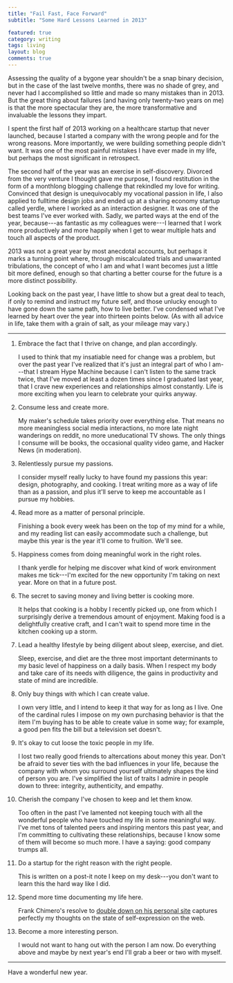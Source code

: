 ```yaml
---
title: "Fail Fast, Face Forward"
subtitle: "Some Hard Lessons Learned in 2013"

featured: true
category: writing
tags: living
layout: blog
comments: true
---
```


Assessing the quality of a bygone year shouldn't be a snap binary decision, but in the case of the last twelve months, there was no shade of grey, and never had I accomplished so little and made so many mistakes than in 2013. But the great thing about failures (and having only twenty-two years on me) is that the more spectacular they are, the more transformative and invaluable the lessons they impart.

I spent the first half of 2013 working on a healthcare startup that never launched, because I started a company with the wrong people and for the wrong reasons. More importantly, we were building something people didn't want. It was one of the most painful mistakes I have ever made in my life, but perhaps the most significant in retrospect.

The second half of the year was an exercise in self-discovery. Divorced from the very venture I thought gave me purpose, I found restitution in the form of a monthlong blogging challenge that rekindled my love for writing. Convinced that design is unequivocably my vocational passion in life, I also applied to fulltime design jobs and ended up at a sharing economy startup called yerdle, where I worked as an interaction designer. It was one of the best teams I've ever worked with. Sadly, we parted ways at the end of the year, because---as fantastic as my colleagues were---I learned that I work more productively and more happily when I get to wear multiple hats and touch all aspects of the product.

2013 was not a great year by most anecdotal accounts, but perhaps it marks a turning point where, through miscalculated trials and unwarranted tribulations, the concept of who I am and what I want becomes just a little bit more defined, enough so that charting a better course for the future is a more distinct possibility.

Looking back on the past year, I have little to show but a great deal to teach, if only to remind and instruct my future self, and those unlucky enough to have gone down the same path, how to live better. I've condensed what I've learned by heart over the year into thirteen points below. (As with all advice in life, take them with a grain of salt, as your mileage may vary.)

- - -

1.  Embrace the fact that I thrive on change, and plan accordingly.

    I used to think that my insatiable need for change was a problem, but over the past year I've realized that it's just an integral part of who I am---that I stream Hype Machine because I can't listen to the same track twice, that I've moved at least a dozen times since I graduated last year, that I crave new experiences and relationships almost constantly. Life is more exciting when you learn to celebrate your quirks anyway.

1.  Consume less and create more.

    My maker's schedule takes priority over everything else. That means no more meaningless social media interactions, no more late night wanderings on reddit, no more uneducational TV shows. The only things I consume will be books, the occasional quality video game, and Hacker News (in moderation).

1.  Relentlessly pursue my passions.

    I consider myself really lucky to have found my passions this year: design, photography, and cooking. I treat writing more as a way of life than as a passion, and plus it'll serve to keep me accountable as I pursue my hobbies.

1.  Read more as a matter of personal principle.

    Finishing a book every week has been on the top of my mind for a while, and my reading list can easily accommodate such a challenge, but maybe this year is the year it'll come to fruition. We'll see.

1.  Happiness comes from doing meaningful work in the right roles.

    I thank yerdle for helping me discover what kind of work environment makes me tick---I'm excited for the new opportunity I'm taking on next year. More on that in a future post.

1.  The secret to saving money and living better is cooking more.

    It helps that cooking is a hobby I recently picked up, one from which I surprisingly derive a tremendous amount of enjoyment. Making food is a delightfully creative craft, and I can't wait to spend more time in the kitchen cooking up a storm.

1.  Lead a healthy lifestyle by being diligent about sleep, exercise, and diet.

    Sleep, exercise, and diet are the three most important determinants to my basic level of happiness on a daily basis. When I respect my body and take care of its needs with diligence, the gains in productivity and state of mind are incredible.

1.  Only buy things with which I can create value.

    I own very little, and I intend to keep it that way for as long as I live. One of the cardinal rules I impose on my own purchasing behavior is that the item I'm buying has to be able to create value in some way; for example, a good pen fits the bill but a television set doesn't.

1.  It's okay to cut loose the toxic people in my life.

    I lost two really good friends to altercations about money this year. Don't be afraid to sever ties with the bad influences in your life, because the company with whom you surround yourself ultimately shapes the kind of person you are. I've simplified the list of traits I admire in people down to three: integrity, authenticity, and empathy.

1.  Cherish the company I've chosen to keep and let them know.

    Too often in the past I've lamented not keeping touch with all the wonderful people who have touched my life in some meaningful way. I've met tons of talented peers and inspiring mentors this past year, and I'm committing to cultivating these relationships, because I know some of them will become so much more. I have a saying: good company trumps all.

1.  Do a startup for the right reason with the right people.

    This is written on a post-it note I keep on my desk---you don't want to learn this the hard way like I did.

1.  Spend more time documenting my life here.

    Frank Chimero's resolve to [double down on his personal site](http://frankchimero.com/blog/2013/12/homesteading-2014/) captures perfectly my thoughts on the state of self-expression on the web.

1.  Become a more interesting person.

    I would not want to hang out with the person I am now. Do everything above and maybe by next year's end I'll grab a beer or two with myself.

- - -

Have a wonderful new year.
